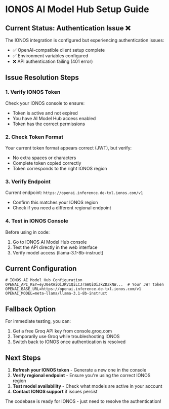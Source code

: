 # IONOS AI Model Hub Setup Guide

## Current Status: Authentication Issue ❌

The IONOS integration is configured but experiencing authentication issues:
- ✅ OpenAI-compatible client setup complete
- ✅ Environment variables configured
- ❌ API authentication failing (401 error)

## Issue Resolution Steps

### 1. **Verify IONOS Token**
Check your IONOS console to ensure:
- Token is active and not expired
- You have AI Model Hub access enabled
- Token has the correct permissions

### 2. **Check Token Format**
Your current token format appears correct (JWT), but verify:
- No extra spaces or characters
- Complete token copied correctly
- Token corresponds to the right IONOS region

### 3. **Verify Endpoint**
Current endpoint: `https://openai.inference.de-txl.ionos.com/v1`
- Confirm this matches your IONOS region
- Check if you need a different regional endpoint

### 4. **Test in IONOS Console**
Before using in code:
1. Go to IONOS AI Model Hub console
2. Test the API directly in the web interface
3. Verify model access (llama-3.1-8b-instruct)

## Current Configuration

```env
# IONOS AI Model Hub Configuration
OPENAI_API_KEY=eyJ0eXAiOiJKV1QiLCJraWQiOiJkZDZkNW...  # Your JWT token
OPENAI_BASE_URL=https://openai.inference.de-txl.ionos.com/v1
OPENAI_MODEL=meta-llama/llama-3.1-8b-instruct
```

## Fallback Option

For immediate testing, you can:
1. Get a free Groq API key from console.groq.com
2. Temporarily use Groq while troubleshooting IONOS
3. Switch back to IONOS once authentication is resolved

## Next Steps

1. **Refresh your IONOS token** - Generate a new one in the console
2. **Verify regional endpoint** - Ensure you're using the correct IONOS region
3. **Test model availability** - Check what models are active in your account
4. **Contact IONOS support** if issues persist

The codebase is ready for IONOS - just need to resolve the authentication!